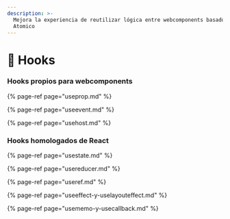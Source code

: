 ```yaml
---
description: >-
  Mejora la experiencia de reutilizar lógica entre webcomponents basados en
  Atomico
---
```


# 🎣 Hooks

### Hooks propios para webcomponents

{% page-ref page="useprop.md" %}

{% page-ref page="useevent.md" %}

{% page-ref page="usehost.md" %}

### Hooks homologados de React

{% page-ref page="usestate.md" %}

{% page-ref page="usereducer.md" %}

{% page-ref page="useref.md" %}

{% page-ref page="useeffect-y-uselayouteffect.md" %}

{% page-ref page="usememo-y-usecallback.md" %}





### 

